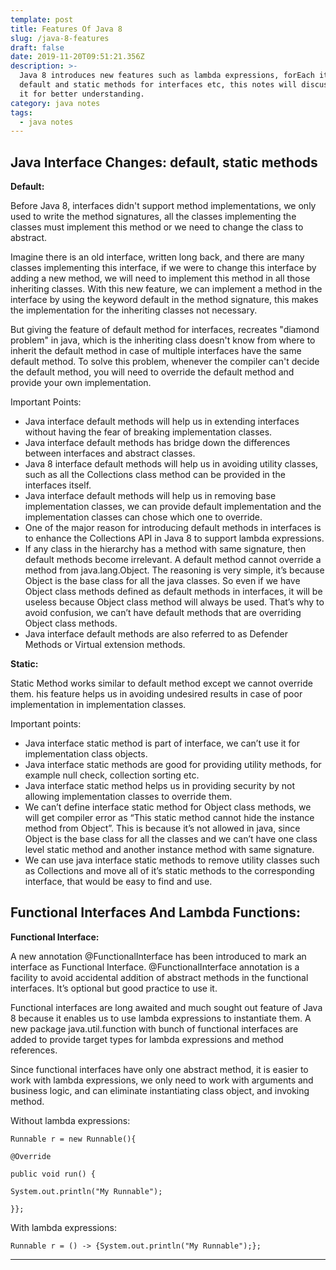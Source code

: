 ```yaml
---
template: post
title: Features Of Java 8
slug: /java-8-features
draft: false
date: 2019-11-20T09:51:21.356Z
description: >-
  Java 8 introduces new features such as lambda expressions, forEach iterables,
  default and static methods for interfaces etc, this notes will discuss each of
  it for better understanding.
category: java notes
tags:
  - java notes
---
```

## Java Interface Changes: default, static methods

**Default:**

Before Java 8, interfaces didn't support method implementations, we only used to write the method signatures, all the classes implementing the classes must implement this method or we need to change the class to abstract.

Imagine there is an old interface, written long back, and there are many classes implementing this interface, if we were to change this interface by adding a new method, we will need to implement this  method in all those inheriting classes. With this new feature, we can implement a method in the interface by using the keyword default in the method signature, this makes the implementation for the inheriting classes not necessary.

But giving the feature of default method for interfaces, recreates "diamond problem" in java, which is the inheriting class doesn't know from where to inherit the default method in case of multiple interfaces have the same default method. To solve this problem, whenever the compiler can't decide the default method, you will need to override the default method and provide your own implementation.

Important Points:

* Java interface default methods will help us in extending interfaces without having the fear of breaking implementation classes.
* Java interface default methods has bridge down the differences between interfaces and abstract classes.
* Java 8 interface default methods will help us in avoiding utility classes, such as all the Collections class method can be provided in the interfaces itself.
* Java interface default methods will help us in removing base implementation classes, we can provide default implementation and the implementation classes can chose which one to override.
* One of the major reason for introducing default methods in interfaces is to enhance the Collections API in Java 8 to support lambda expressions.
* If any class in the hierarchy has a method with same signature, then default methods become irrelevant. A default method cannot override a method from java.lang.Object. The reasoning is very simple, it’s because Object is the base class for all the java classes. So even if we have Object class methods defined as default methods in interfaces, it will be useless because Object class method will always be used. That’s why to avoid confusion, we can’t have default methods that are overriding Object class methods.
* Java interface default methods are also referred to as Defender Methods or Virtual extension methods.

**Static:**

Static Method works similar to default method except we cannot override them. his feature helps us in avoiding undesired results in case of poor implementation in implementation classes.

Important points:

* Java interface static method is part of interface, we can’t use it for implementation class objects.
* Java interface static methods are good for providing utility methods, for example null check, collection sorting etc.
* Java interface static method helps us in providing security by not allowing implementation classes to override them.
* We can’t define interface static method for Object class methods, we will get compiler error as “This static method cannot hide the instance method from Object”. This is because it’s not allowed in java, since Object is the base class for all the classes and we can’t have one class level static method and another instance method with same signature.
* We can use java interface static methods to remove utility classes such as Collections and move all of it’s static methods to the corresponding interface, that would be easy to find and use.

## Functional Interfaces And Lambda Functions:

**Functional Interface:**

A new annotation @FunctionalInterface has been introduced to mark an interface as Functional Interface. @FunctionalInterface annotation is a facility to avoid accidental addition of abstract methods in the functional interfaces. It’s optional but good practice to use it.

Functional interfaces are long awaited and much sought out feature of Java 8 because it enables us to use lambda expressions to instantiate them. A new package java.util.function with bunch of functional interfaces are added to provide target types for lambda expressions and method references.

Since functional interfaces have only one abstract method, it is easier to work with lambda expressions, we only need to work with arguments and business logic, and can eliminate instantiating class object, and invoking method.

Without lambda expressions:

`Runnable r = new Runnable(){`

`@Override`

`public void run() {`

`System.out.println("My Runnable");`

`}};`

With lambda expressions:

`Runnable r = () -> {System.out.println("My Runnable");};`

- - -
